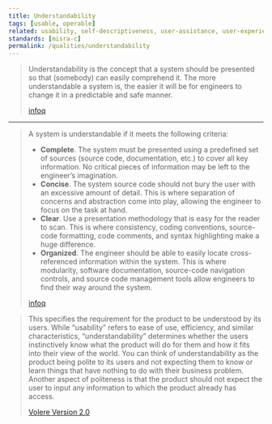 ```yaml
---
title: Understandability
tags: [usable, operable]
related: usability, self-descriptiveness, user-assistance, user-experience, learnability, conciseness
standards: [misra-c]
permalink: /qualities/understandability
---
```



>Understandability is the concept that a system should be presented so that (somebody)  can easily comprehend it. 
>The more understandable a system is, the easier it will be for engineers to change it in a predictable and safe manner.
>
>[infoq](https://www.infoq.com/articles/understandability-metric-not-tracking/)

<hr class="with-no-margin"/>


>A system is understandable if it meets the following criteria:
>
>* **Complete**. The system must be presented using a predefined set of sources (source code, documentation, etc.) to cover all key information. No critical pieces of information may be left to the engineer’s imagination.
>* **Concise**. The system source code should not bury the user with an excessive amount of detail. This is where separation of concerns and abstraction come into play, allowing the engineer to focus on the task at hand.
>* **Clear**. Use a presentation methodology that is easy for the reader to scan. This is where consistency, coding conventions, source-code formatting, code comments, and syntax highlighting make a huge difference.
>* **Organized**. The engineer should be able to easily locate cross-referenced information within the system. This is where modularity, software documentation, source-code navigation controls, and source code management tools allow engineers to find their way around the system.
>
>[infoq](https://www.infoq.com/articles/understandability-metric-not-tracking/)

>This specifies the requirement for the product to be understood by its users. 
>While “usability” refers to ease of use, efficiency, and similar characteristics, “understandability” determines whether the users instinctively know what the product will do for them and how it fits into their view of the world. 
>You can think of understandability as the product being polite to its users and not expecting them to know or learn things that have nothing to do with their business problem. 
>Another aspect of politeness is that the product should not expect the user to input any information to which the product already has access.
>
>[Volere Version 2.0](/references/#volere)
